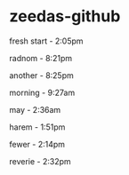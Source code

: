 # zeedas-github

fresh start - 2:05pm

radnom - 8:21pm

another - 8:25pm

morning - 9:27am

may - 2:36am

harem - 1:51pm

fewer - 2:14pm

reverie - 2:32pm